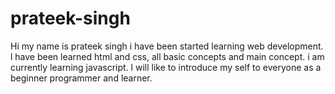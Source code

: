# prateek-singh
Hi my name is prateek singh i have been started learning web development. l have been learned  html and css, all basic concepts and main concept. i am currently learning javascript. l will like to introduce my self  to everyone as a beginner programmer and learner.  
